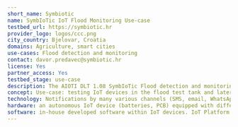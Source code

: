 ```yaml
---
short_name: Symbiotic
name: SymbIoTic IoT Flood Monitoring Use-case
testbed_url: https://symbiotic.hr
provider_logo: logos/ccc.png
city_country: Bjelovar, Croatia
domains: Agriculture, smart cities
use-cases: Flood detection and monitoring
contact: davor.predavec@symbiotic.hr
license: Yes
partner_access: Yes
testbed_stage: use-case
description: The AIOTI DLT 1.08 SymbIoTic Flood detection and monitoring Testbed is set to demonstrate how IoT devices can improve the flood detection on the ground, notifying relevant staff over various channels, giving them possibility to see the data in an instant (public IoT data) and inform citizens where they can find other relevant information.
concept: Use-case: testing IoT devices in the flood test tank and later in the river to define the accuracy and improve it by combining 2 or 3 sensors mutually. Integrating with the existing Disaster Management platform is key, so we’d like to find the partners that are looking to integrate the IoT data into their environment, hence reducing the costs of staff, training, and time, while improving the disaster management processes.
technology: Notifications by many various channels (SMS, email, WhatsApp, Signal, Telegram, Messenger, MS Teams, etc.) we can send a relevant information to whomever interested (there can be a good link with e-wallets/blockchain) Data analytics: within IoT platform (event-based thresholds, charts, visualization) / Power BI data analytics / Sending data to other servers and/or platforms by our API or HTTP requests.
hardware: an autonomous IoT device (batteries, PCB) equipped with different sensors (contact and contactless with water).
software: in-house developed software within IoT devices. IoT Platform that aggregates the data and make visualization very quickly.
---
```


